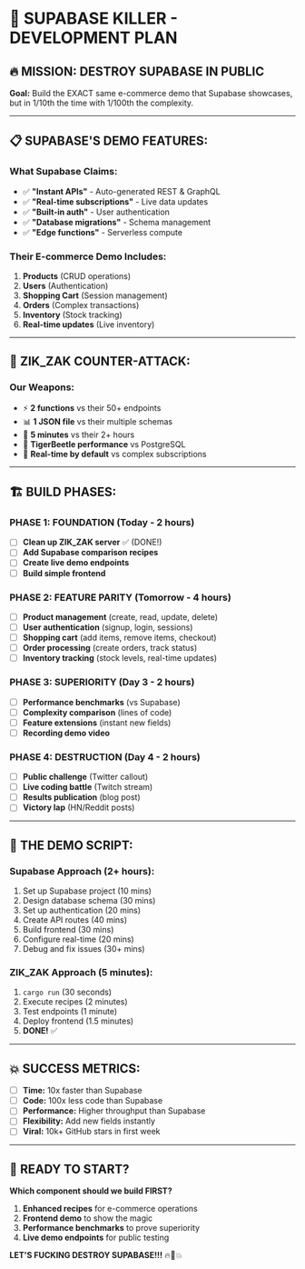 # 🎯 SUPABASE KILLER - DEVELOPMENT PLAN

## 🔥 MISSION: DESTROY SUPABASE IN PUBLIC

**Goal:** Build the EXACT same e-commerce demo that Supabase showcases, but in 1/10th the time with 1/100th the complexity.

---

## 📋 **SUPABASE'S DEMO FEATURES:**

### **What Supabase Claims:**
- ✅ **"Instant APIs"** - Auto-generated REST & GraphQL
- ✅ **"Real-time subscriptions"** - Live data updates  
- ✅ **"Built-in auth"** - User authentication
- ✅ **"Database migrations"** - Schema management
- ✅ **"Edge functions"** - Serverless compute

### **Their E-commerce Demo Includes:**
1. **Products** (CRUD operations)
2. **Users** (Authentication)
3. **Shopping Cart** (Session management)
4. **Orders** (Complex transactions)
5. **Inventory** (Stock tracking)
6. **Real-time updates** (Live inventory)

---

## 🦖 **ZIK_ZAK COUNTER-ATTACK:**

### **Our Weapons:**
- ⚡ **2 functions** vs their 50+ endpoints
- 📊 **1 JSON file** vs their multiple schemas
- 🚀 **5 minutes** vs their 2+ hours
- 💪 **TigerBeetle performance** vs PostgreSQL
- 🔄 **Real-time by default** vs complex subscriptions

---

## 🏗️ **BUILD PHASES:**

### **PHASE 1: FOUNDATION** (Today - 2 hours)
- [ ] **Clean up ZIK_ZAK server** ✅ (DONE!)
- [ ] **Add Supabase comparison recipes**
- [ ] **Create live demo endpoints**
- [ ] **Build simple frontend**

### **PHASE 2: FEATURE PARITY** (Tomorrow - 4 hours)
- [ ] **Product management** (create, read, update, delete)
- [ ] **User authentication** (signup, login, sessions)
- [ ] **Shopping cart** (add items, remove items, checkout)
- [ ] **Order processing** (create orders, track status)
- [ ] **Inventory tracking** (stock levels, real-time updates)

### **PHASE 3: SUPERIORITY** (Day 3 - 2 hours)
- [ ] **Performance benchmarks** (vs Supabase)
- [ ] **Complexity comparison** (lines of code)
- [ ] **Feature extensions** (instant new fields)
- [ ] **Recording demo video**

### **PHASE 4: DESTRUCTION** (Day 4 - 2 hours)
- [ ] **Public challenge** (Twitter callout)
- [ ] **Live coding battle** (Twitch stream)
- [ ] **Results publication** (blog post)
- [ ] **Victory lap** (HN/Reddit posts)

---

## 🎪 **THE DEMO SCRIPT:**

### **Supabase Approach (2+ hours):**
1. Set up Supabase project (10 mins)
2. Design database schema (30 mins)
3. Set up authentication (20 mins)
4. Create API routes (40 mins)
5. Build frontend (30 mins)
6. Configure real-time (20 mins)
7. Debug and fix issues (30+ mins)

### **ZIK_ZAK Approach (5 minutes):**
1. `cargo run` (30 seconds)
2. Execute recipes (2 minutes)
3. Test endpoints (1 minute)
4. Deploy frontend (1.5 minutes)
5. **DONE!** ✅

---

## 💥 **SUCCESS METRICS:**

- [ ] **Time:** 10x faster than Supabase
- [ ] **Code:** 100x less code than Supabase
- [ ] **Performance:** Higher throughput than Supabase
- [ ] **Flexibility:** Add new fields instantly
- [ ] **Viral:** 10k+ GitHub stars in first week

---

## 🚀 **READY TO START?**

**Which component should we build FIRST?**

1. **Enhanced recipes** for e-commerce operations
2. **Frontend demo** to show the magic
3. **Performance benchmarks** to prove superiority
4. **Live demo endpoints** for public testing

**LET'S FUCKING DESTROY SUPABASE!!!** 🔥🦖💥